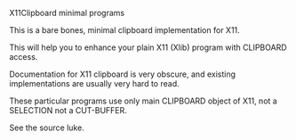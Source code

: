 X11Clipboard minimal programs

This is a bare bones, minimal clipboard implementation for X11.

This will help you to enhance your plain X11 (Xlib) program with CLIPBOARD access.

Documentation for X11 clipboard is very obscure, and existing implementations are usually very hard to read.

These particular programs use only main CLIPBOARD object of X11, not a SELECTION not a CUT-BUFFER.

See the source luke.

